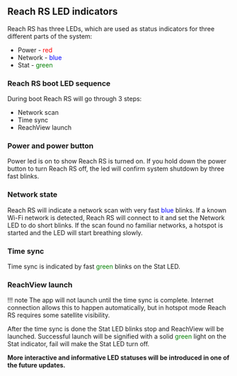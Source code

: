 ## Reach RS LED indicators

Reach RS has three LEDs, which are used as status indicators for three different parts of the system:

* Power - <font color="red">red</font>
* Network - <font color="blue">blue</font>
* Stat - <font color="green">green</font>

### Reach RS boot LED sequence

During boot Reach RS will go through 3 steps:

* Network scan
* Time sync
* ReachView launch

### Power and power button

Power led is on to show Reach RS is turned on. If you hold down the power button to turn Reach RS off, the led will confirm system shutdown by three fast blinks.

### Network state

Reach RS will indicate a network scan with very fast <font color="blue">blue</font> blinks. If a known Wi-Fi network is detected, Reach RS will connect to it and set the Network LED to do short blinks. If the scan found no familiar networks, a hotspot is started and the LED will start breathing slowly.

### Time sync

Time sync is indicated by fast <font color="green">green</font> blinks on the Stat LED.

### ReachView launch

!!! note
    The app will not launch until the time sync is complete. Internet connection allows this to happen automatically, but in hotspot mode Reach RS requires some satellite visibility.

After the time sync is done the Stat LED blinks stop and ReachView will be launched. Successful launch will be signified with a solid <font color="green">green</font> light on the Stat indicator, fail will make the Stat LED turn off.


**More interactive and informative LED statuses will be introduced in one of the future updates.**